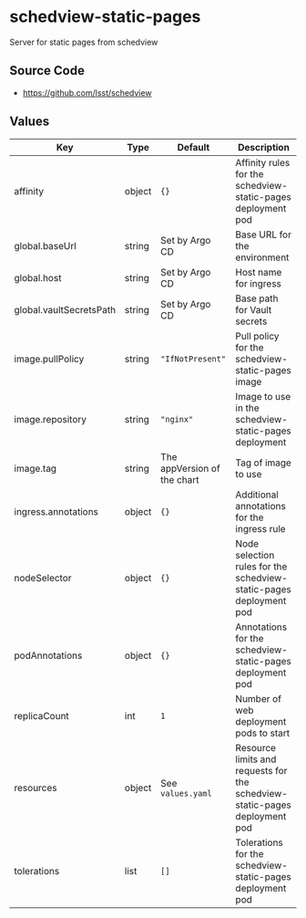 # schedview-static-pages

Server for static pages from schedview

## Source Code

* <https://github.com/lsst/schedview>

## Values

| Key | Type | Default | Description |
|-----|------|---------|-------------|
| affinity | object | `{}` | Affinity rules for the schedview-static-pages deployment pod |
| global.baseUrl | string | Set by Argo CD | Base URL for the environment |
| global.host | string | Set by Argo CD | Host name for ingress |
| global.vaultSecretsPath | string | Set by Argo CD | Base path for Vault secrets |
| image.pullPolicy | string | `"IfNotPresent"` | Pull policy for the schedview-static-pages image |
| image.repository | string | `"nginx"` | Image to use in the schedview-static-pages deployment |
| image.tag | string | The appVersion of the chart | Tag of image to use |
| ingress.annotations | object | `{}` | Additional annotations for the ingress rule |
| nodeSelector | object | `{}` | Node selection rules for the schedview-static-pages deployment pod |
| podAnnotations | object | `{}` | Annotations for the schedview-static-pages deployment pod |
| replicaCount | int | `1` | Number of web deployment pods to start |
| resources | object | See `values.yaml` | Resource limits and requests for the schedview-static-pages deployment pod |
| tolerations | list | `[]` | Tolerations for the schedview-static-pages deployment pod |
